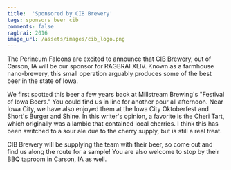 ```yaml
---
title:  'Sponsored by CIB Brewery'
tags: sponsors beer cib
comments: false
ragbrai: 2016
image_url: /assets/images/cib_logo.png
---
```

The Perineum Falcons are excited to announce that [CIB Brewery](http://cibbrewery.com/), out of Carson, IA will be our sponsor for RAGBRAI XLIV. Known as a farmhouse nano-brewery, this small operation arguably produces some of the best beer in the state of Iowa.

We first spotted this beer a few years back at Millstream Brewing's "Festival of Iowa Beers." You could find us in line for another pour all afternoon. Near Iowa City, we have also enjoyed them at the Iowa City Oktoberfest and Short's Burger and Shine. In this writer's opinion, a favorite is the Cheri Tart, which originally was a lambic that contained local cherries. I think this has been switched to a sour ale due to the cherry supply, but is still a real treat.

CIB Brewery will be supplying the team with their beer, so come out and find us along the route for a sample! You are also welcome to stop by their BBQ taproom in Carson, IA as well.
